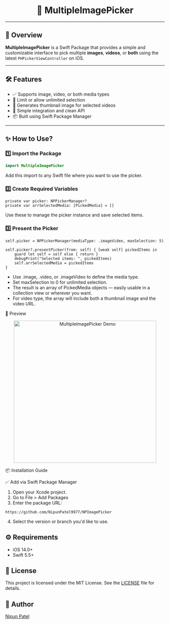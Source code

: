 <h1 align="center">📸 MultipleImagePicker</h1>

---

## 🚀 Overview

**MultipleImagePicker** is a Swift Package that provides a simple and customizable interface to pick multiple **images**, **videos**, or **both** using the latest `PHPickerViewController` on iOS.

---

## 🛠 Features

- ✅ Supports image, video, or both media types
- 🔢 Limit or allow unlimited selection
- 🌄 Generates thumbnail image for selected videos
- 🧾 Simple integration and clean API
- 📦 Built using Swift Package Manager
  
---

## ✨ How to Use?

### 1️⃣ Import the Package

```swift
import MultipleImagePicker
```

Add this import to any Swift file where you want to use the picker.

### 2️⃣ Create Required Variables

```
private var picker: NPPickerManager?
private var arrSelectedMedia: [PickedMedia] = []
```

Use these to manage the picker instance and save selected items.

### 3️⃣ Present the Picker
```
self.picker = NPPickerManager(mediaType: .imageVideo, maxSelection: 5)

self.picker?.presentPicker(from: self) { [weak self] pickedItems in
    guard let self = self else { return }
    debugPrint("Selected items: ", pickedItems)
    self.arrSelectedMedia = pickedItems
}
```

- Use .image, .video, or .imageVideo to define the media type.
- Set maxSelection to 0 for unlimited selection.
- The result is an array of PickedMedia objects — easily usable in a collection view or wherever you want.
- For video type, the array will include both a thumbnail image and the video URL.

📸 Preview
<p align="center"> <img src="Assets/demo.gif" alt="MultipleImagePicker Demo" width="450"> </p>


📦 Installation Guide

✅ Add via Swift Package Manager
1. Open your Xcode project.
2. Go to File > Add Packages
3. Enter the package URL:
```
https://github.com/NipunPatel9977/NPImagePicker

```
4. Select the version or branch you'd like to use.

## ⚙️ Requirements

- iOS 14.0+
- Swift 5.5+

## 📝 License

This project is licensed under the MIT License. See the [LICENSE](LICENSE) file for details.

## 👤 Author

[Nipun Patel](https://github.com/NipunPatel9977)
